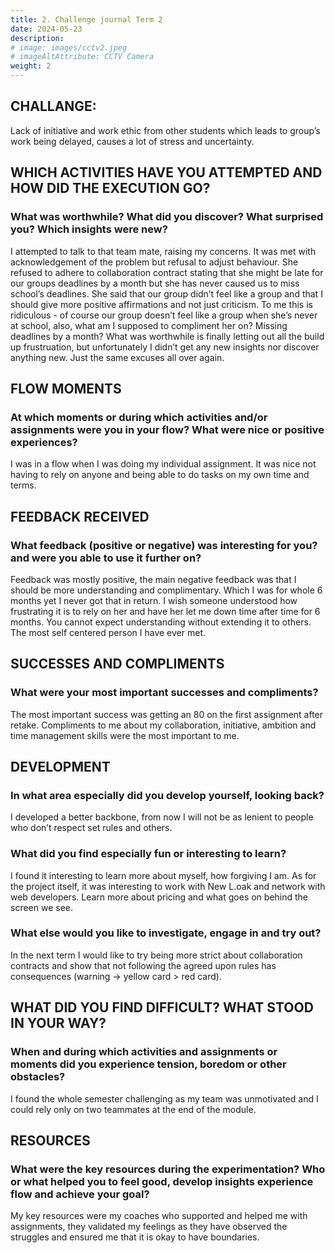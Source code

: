 ```yaml
---
title: 2. Challenge journal Term 2
date: 2024-05-23
description:
# image: images/cctv2.jpeg
# imageAltAttribute: CCTV Camera
weight: 2
---
```


## CHALLANGE: 
Lack of initiative and work ethic from other students which leads to group’s work being delayed, causes a lot of stress and uncertainty.

## WHICH ACTIVITIES HAVE YOU ATTEMPTED AND HOW DID THE EXECUTION GO? 
### What was worthwhile? What did you discover? What surprised you? Which insights were new?
I attempted to talk to that team mate, raising my concerns. It was met with acknowledgement of the problem but refusal to adjust behaviour. She refused to adhere to collaboration contract stating that she might be late for our groups deadlines by a month but she has never caused us to miss school’s deadlines. She said that our group didn’t feel like a group and that I should give more positive affirmations and not just criticism. To me this is ridiculous - of course our group doesn’t feel like a group when she’s never at school, also, what am I supposed to compliment her on? Missing deadlines by a month? What was worthwhile is finally letting out all the build up frustruation, but unfortunately I didn’t get any new insights nor discover anything new. Just the same excuses all over again.

## FLOW MOMENTS
### At which moments or during which activities and/or assignments were you in your flow? What were nice or positive experiences?
I was in a flow when I was doing my individual assignment. It was nice not having to rely on anyone and being able to do tasks on my own time and terms.

## FEEDBACK RECEIVED
### What feedback (positive or negative) was interesting for you? and were you able to use it further on?
Feedback was mostly positive, the main negative feedback was that I should be more understanding and complimentary. Which I was for whole 6 months yet I never got that in return. I wish someone understood how frustrating it is to rely on her and have her let me down time after time for 6 months. You cannot expect understanding without extending it to others. The most self centered person I have ever met. 

## SUCCESSES AND COMPLIMENTS
### What were your most important successes and compliments?
The most important success was getting an 80 on the first assignment after retake. Compliments to me about my collaboration, initiative, ambition and time management skills were the most important to me.

## DEVELOPMENT
### In what area especially did you develop yourself, looking back?
I developed a better backbone, from now I will not be as lenient to people who don’t respect set rules and others. 

### What did you find especially fun or interesting to learn?
I found it interesting to learn more about myself, how forgiving I am. As for the project itself, it was interesting to work with New L.oak and network with web developers. Learn more about pricing and what goes on behind the screen we see.

### What else would you like to investigate, engage in and try out?
In the next term I would like to try being more strict about collaboration contracts and show that not following the agreed upon rules has consequences (warning -> yellow card > red card). 

## WHAT DID YOU FIND DIFFICULT? WHAT STOOD IN YOUR WAY?
### When and during which activities and assignments or moments did you experience tension, boredom or other obstacles?
I found the whole semester challenging as my team was unmotivated and I could rely only on two teammates at the end of the module. 

## RESOURCES
### What were the key resources during the experimentation? Who or what helped you to feel good, develop insights experience flow and achieve your goal?
My key resources were my coaches who supported and helped me with assignments, they validated my feelings as they have observed the struggles and ensured me that it is okay to have boundaries.

